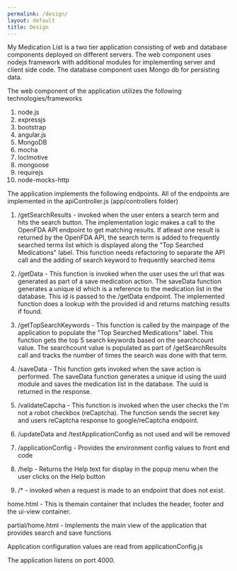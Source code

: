 ```yaml
---
permalink: /design/
layout: default
title: Design
---
```


My Medication List is a two tier application consisting of web and database components deployed on different servers. The web component uses nodejs framework with additional modules for implementing server and client side code. The database component uses Mongo db for persisting data. 

The web component of the application utilizes the following technologies/frameworks
1.  node.js 
2.  expressjs
3.  bootstrap 
4.  angular.js 
5.  MongoDB
6.  mocha
7.  loclmotive
8.  mongoose
9.  requirejs
10. node-mocks-http

The application implements the following endpoints. All of the endpoints are implemented in the apiController.js (app/controllers folder)

1.  /getSearchResults - invoked when the user enters a search term and hits the search button. The implementation logic makes a call to the OpenFDA API endpoint to get matching results. If atleast one result is returned by the OpenFDA API, the search term is added to frequently searched terms list which is displayed along the "Top Searched Medications" label. This function needs refactoring to separate the API call and the adding of search keyword to frequently searched items

2.  /getData - This function is invoked when the user uses the url that was generated as part of a save medication action. The saveData function generates a unique id which is a reference to the medication list in the database. This id is passed to the /getData endpoint. The implemented function does a lookup with the provided id and returns matching results if found.

3.  /getTopSearchKeywords - This function is called by the mainpage of the application to populate the "Top Searched Medications" label. This function gets the top 5 search keywords based on the searchcount value. The searchcount value is populated as part of /getSearchResults call and tracks the number of times the search was done with that term.

4.  /saveData - This function gets invoked when the save action is performed. The saveData function generates a unique id using the uuid module and saves the medication list in the database. The uuid is returned in the response.

5.  /validateCapcha - This function is invoked when the user checks the I'm not a robot checkbox (reCaptcha). The function sends the secret key and users reCaptcha response to google/reCaptcha endpoint.

6.  /updateData and /testApplicationConfig as not used and will be removed

7.  /applicationConfig - Provides the environment config values to front end code

8.  /help - Returns the Help text for display in the popup menu when the user clicks on the Help button

9.  /* - invoked when a request is made to an endpoint that does not exist.



home.html - This is themain container that includes the header, footer and the ui-view container.

partial/home.html - Implements the main view of the application that provides search and save functions

Application configuration values are read from applicationConfig.js


The application listens on port 4000.







